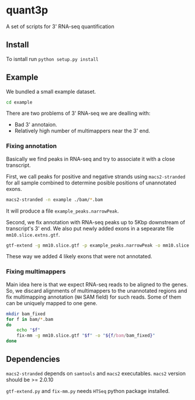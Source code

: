 quant3p
=======

A set of scripts for 3' RNA-seq quantification

## Install

To isntall run `python setup.py install`

## Example

We bundled a small example dataset.

```bash
cd example
```

There are two problems of 3' RNA-seq we are dealling with:
* Bad 3' annotaion.
* Relatively high number of multimappers near the 3' end.

### Fixing annotation

Basically we find peaks in RNA-seq and try to associate it with a close transcript.

First, we call peaks for positive and negative strands using `macs2-stranded` for
all sample combined to determine posible positions of unannotated exons.

```bash
macs2-stranded -n example ./bam/*.bam
```

It will produce a file `example_peaks.narrowPeak`.

Second, we fix annotation with RNA-seq peaks up to 5Kbp downstream of transcript's 3' end.
We also put newly added exons in a sepearate file `mm10.slice.extns.gtf`.

```bash
gtf-extend -g mm10.slice.gtf -p example_peaks.narrowPeak -o mm10.slice.extended.gtf --extns-out mm10.slice.extns.gtf
```

These way we added 4 likely exons that were not annotated.

### Fixing multimappers

Main idea here is that we expect RNA-seq reads to be aligned to the genes.
So, we discard alignments of multimappers to the unannotated regions and 
fix multimapping annotation (`NH` SAM field) for such reads. Some of them
can be uniquely mapped to one gene.

```bash
mkdir bam_fixed
for f in bam/*.bam
do
    echo "$f"
    fix-mm -g mm10.slice.gtf "$f" -o "${f/bam/bam_fixed}"
done
```

## Dependencies

`macs2-stranded` depends on `samtools` and `macs2` executables.  `macs2` version should be >= 2.0.10

`gtf-extend.py` and `fix-mm.py` needs `HTSeq` python package installed.

